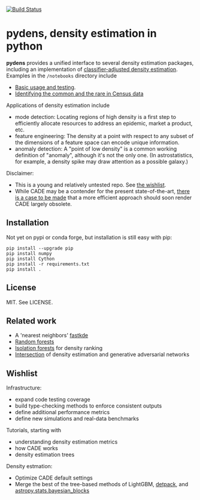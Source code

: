[![Build Status](https://travis-ci.com/zkurtz/pydens.svg?branch=master)](https://travis-ci.com/zkurtz/pydens)
# pydens, density estimation in python

**pydens** provides a unified interface to several density estimation packages, 
including an implementation of 
[classifier-adjusted density 
estimation](https://pdfs.semanticscholar.org/e4e6/033069a8569ba16f64da3061538bcb90bec6.pdf).
Examples in the `/notebooks` directory include
- [Basic usage and testing](notebooks/demo.ipynb).
- [Identifying the common and the rare in Census data](notebooks/anomalous_demographics.ipynb)

Applications of density estimation include
- mode detection: Locating regions of high density is a first step to efficiently
allocate resources to address an epidemic, market a product, etc.
- feature engineering: The density at a point with respect to any subset of the dimensions of a feature
space can encode unique information. 
- anomaly detection: A "point of low density" is a common working definition of "anomaly",
 although it's not the only one. (In astrostatistics, for example,
 a density spike may draw attention as a possible galaxy.)

Disclaimer: 
- This is a young and relatively untested repo. See [the wishlist](#Wishlist).
- While CADE may be a contender for the present state-of-the-art, 
[there is a case to be made](https://github.com/Microsoft/LightGBM/issues/2056) 
that a more efficient approach should soon render CADE largely obsolete.

## Installation

Not yet on pypi or conda forge, but installation is still easy with pip:
```buildoutcfg
pip install --upgrade pip
pip install numpy
pip install Cython
pip install -r requirements.txt
pip install .
```

## License

MIT. See LICENSE.

## Related work

- A 'nearest neighbors' [fastkde](https://github.com/mjenrungrot/fastKDE)
- [Random forests](https://github.com/ksanjeevan/randomforest-density-python)
- [Isolation forests](https://towardsdatascience.com/outlier-detection-with-isolation-forest-3d190448d45e)
for density ranking
- [Intersection](https://medium.com/datadriveninvestor/generating-fake-data-density-estimation-and-generative-adversarial-networks-3606a37fa95)
of density estimation and generative adversarial networks

## Wishlist

Infrastructure:
- expand code testing coverage
- build type-checking methods to enforce consistent outputs
- define additional performance metrics
- define new simulations and real-data benchmarks

Tutorials, starting with
- understanding density estimation metrics
- how CADE works
- density estimation trees

Density estmation:
- Optimize CADE default settings
- Merge the best of the tree-based methods of LightGBM, 
[detpack](https://cran.r-project.org/web/packages/detpack/index.html),
and 
[astropy.stats.bayesian_blocks](http://docs.astropy.org/en/stable/api/astropy.stats.bayesian_blocks.html)
